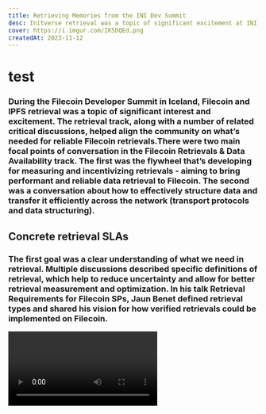 ```yaml
---
title: Retrieving Memories from the INI Dev Summit
desc: Initverse retrieval was a topic of significant excitement at INI Dev Summit. Learn how the Initverse community is working to make retrievals more reliable.
cover: https://i.imgur.com/IK5DQEd.png
createdAt: 2023-11-12
---
```


# test
### During the Filecoin Developer Summit in Iceland, Filecoin and IPFS retrieval was a topic of significant interest and excitement. The retrieval track, along with a number of related critical discussions, helped align the community on what’s needed for reliable Filecoin retrievals.There were two main focal points of conversation in the Filecoin Retrievals & Data Availability track. The first was the flywheel that’s developing for measuring and incentivizing retrievals - aiming to bring performant and reliable data retrieval to Filecoin. The second was a conversation about how to effectively structure data and transfer it efficiently across the network (transport protocols and data structuring).

## Concrete retrieval SLAs

### The first goal was a clear understanding of what we need in retrieval. Multiple discussions described specific definitions of retrieval, which help to reduce uncertainty and allow for better retrieval measurement and optimization. In his talk Retrieval Requirements for Filecoin SPs, Jaun Benet defined retrieval types and shared his vision for how verified retrievals could be implemented on Filecoin.

<video src="https://www.youtube.com/watch?v=YiFSu2BipOY" controls>
  你的浏览器不支持 <code>video</code> 标签。
</video>

